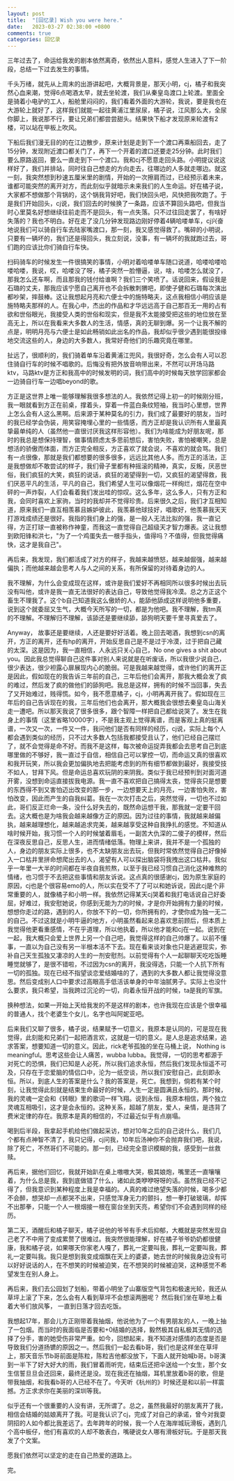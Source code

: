```yaml
---
layout: post
title:  "[回忆录] Wish you were here."
date:   2023-03-27 02:38:00 +0800
comments: true
categories: 回忆录
---
```


三年过去了，命运给我发的剧本依然离奇，依然出人意料，感觉人生进入了下一阶段，总结一下过去发生的事情。

千头万绪，就先从上周末的出游讲起吧，大概背景是，那天小明，cj，橘子和我突然心血来潮，觉得6点喝酒太早，就去坐轮渡，我们从秦皇岛渡口上轮渡。里面全是骑着小电驴的工人，船舱里闷闷的，我们看着外面的大游轮，我说，要是我也在大游轮上就好了，这样我们就能一起往黄浦江里尿尿，橘子说，江风那么大，全尿你脚上，我说那不行，要让兄弟们都尝尝甜头。结果快下船才发现原来轮渡有2楼，可以站在甲板上吹风。

下船后我们漫无目的的在江边散步，原来计划是走到下一个渡口再乘船回去，走了15分钟，发现附近渡口都关门了，再下一个开着的渡口还要走25分钟。此时我们要么原路返回，要么一直走到下一个渡口。我和cj不愿意走回头路。小明提议说这样好了，我们并排站，同时往自己想走的方向走去，往哪边的人多就走哪边。就这一刻，我突然想到秒速五厘米里的剧情，开始的一次擦肩而过，已经预示着未来，谁都可能突然的离开对方，而此刻似乎就暗示未来我们的人生命运。好在橘子说，大家都不想做那个背锅的，这个锅我背好吧，我们快回头吧，风快把我吹跑了。于是我们开始回头，cj说，我们回去的时候换了一条路，应该不算回头路吧，但我当时心里莫名好想继续往前走而不是回头，有一点失落。只不过往回走罢了，有啥好失落的？我也不明白。好在走了没几分钟发现路边刚好停着4辆哈喽单车，cj兴奋地说我们可以骑自行车去陆家嘴渡口，那一刻，我又感觉得救了。嘴碎的小明说，只要有一辆坏的，我们还是得回头，我立刻说，没事，有一辆坏的我就跑过去，哥们跑的应该比你们骑自行车快。

扫码骑车的时候发生一件很搞笑的事情，小明对着哈喽单车随口说道，哈喽哈喽哈喽哈喽，我说，哎，哈喽没了呀，橘子突然一脸懵逼，说，啥，哈喽怎么就没了，那我怎么还车啊，而且那我的钱付给谁啊？我们三个笑喷了。话说回来，假设我是石璐的丈夫，那我应该宁愿自己离开也不会拆散刺猬吧，即使子健和石璐每次演出都吵架，摔鼓棒。这让我想起月亮和六便士中的施特略夫，这点我相信小明应该是施特略夫那样的人。在我心中，杰出的作品和才华远远高于自己那百无一用的占有欲和世俗眼光，我接受人类的世俗和现实，但是我不太能接受把这些的地位放在至高无上，所以在我看来大多数人的生活，情感，真的无聊到爆。另一个让我不解的点是，明明月亮与六便士是如此畅销如此出名的作品，我却似乎很少遇到能很投缘地交流这些的人，身边的大多数人，我常好奇他们的乐趣究竟在哪里。

扯远了，很顺利的，我们骑着单车沿着黄浦江兜风，我很好奇，怎么会有人可以忍住骑自行车的时候不唱歌的。后悔没有把外放音响带出来，不然可以开场马路ktv，马路ktv是方正和我高中的时候发明的词，我们高中的时候每天放学回家都会一边骑自行车一边唱beyond的歌。

方正是这世界上唯一能够理解我很多想法的人。我依然记得上初一的时候刚分班，我一眼就看到方正在前桌，撑着头，穿着一件蓝白条纹短袖，我当时心里想，世界上怎么会有人这么黑啊。后来源于某种莫名的引力，我们成了最要好的朋友，当时的我已经学会伪装，用笑容掩埋心里的一些情感，而方正却是我认识所有人里最真挚最单纯的人（虽然他一直很讨厌我这样形容他）。我们为啥能成为好朋友呢，那时的我总是想保持理智，做事情顾虑太多思前想后，害怕失败，害怕被嘲笑，总是想活的骄傲而体面，而方正完全相反，方正喜欢了就会说，不喜欢的就会骂。我们有一点很像，那就是我们都想要的很多很多，远远比其他人多。而方正的活法，正是我想做却不敢尝试的样子，我们骨子里都有种摇滚的精神，真实，反叛，厌恶世俗，我们疯狂的大笑，疯狂的说话，疯狂的渴望得到一切，又疯狂的渴望得救，我们厌恶平凡的生活，平凡的自己，我们希望人生可以像烟花一样绚烂，烟花在空中砰的一声炸裂，人们会看着我们发出哇的惊叹。这么多年，这么多人，只有方正和我，会同时喜欢上家驹，当时的我却并不觉得珍贵。后来很久之后，我们才互相知道，原来我们一直互相羡慕且嫉妒彼此，我羡慕他球技好，唱歌好，他羡慕我天天打游戏成绩还是很好。我指的我们身上的强，是一般人无法比拟的强，我一直记得，方正打球一直被称作神童，而我这一直觉得自己超级天才智力爆表。这让我想到欧阳锋和洪七，"为了一个鸡蛋失去一根手指头，值得吗？不值得，但我觉得痛快，这才是我自己"。

再后来，我发现，我们都活成了对方的样子，我越来越愤怒，越来越倔强，越来越偏执；而他越来越会思考人与人之间的关系，有所保留的对待着身边的人。

我不理解，为什么会变成现在这样，或许是我们爱好不再相同所以很多时候出去玩没有叫他，或许是我一直无法很好的表达自己，导致他觉得我冷漠。总之方正这个畜生不理我了。这个b自己知道我这么傲娇的人，能舔他舔成这样说明他多重要，说到这个就委屈又生气，大概今天所写的一切，都是为他吧。我不理解，我tm真的不理解。不理解归不理解，该舔还是要继续舔，舔狗明天要千里寻真爱去了。

Anyway， 故事还是要继续，人还是要好好活着。晚上回去喝酒，我想到csn的离开，方正的离开，还有hp的离开，开始反思自己是不是过于冷漠，过于把自己藏的太深。这是因为，我一直相信，人永远只关心自己，No one gives a shit about you。因此我总觉得聊自己这件事对别人来说就是在听废话，所以我很少说自己，很少表达，很少袒露心扉展现内心的脆弱。可是我越来越觉得，或许他们的离开正是因此，假如现在的我告诉三年前的自己，三年后他们会离开，那我大概会发了疯的难过，然后发了疯的做他们的舔狗吧。我总是这样，拥有的时候不当回事，失去了又开始难过，贱得慌。如今，我不愿意橘子，cj，小明再离开我了。假如现在三年后的自己告诉现在的我，三年后他们也会离开，那大概我会很想去秦皇岛山海关走一遭吧。所以那天我说了很多很多，跟个智障一样把自己都给说哭了。发生在我身上的事情（这里省略10000字），不是我主观上觉得离谱，而是客观上真的挺离谱，一次又一次，一件又一件，我问他们是否有同样的经历，cj说，实际上每个人都会遇到类似的经历，只不过大多数人包括我都接受且认了，他们已经自己摆烂了，就不会觉得是命不好。而我不是这样，每次被命运捉弄我都会去思考自己到底哪里做的不够好，我一直过于自信，相信自己可以掌控一切，而命运又真的很喜欢和我开玩笑，所以我会更加偏执地去把能考虑到的所有细节都做到最好，我接受技不如人，甘拜下风。但是命运总喜欢玩阴的来阴我。类似于我已经预判到对面河道开雾，没想到命运直接拔我电源。我一直不喜欢把自己搞得太丧，觉得丧只是想要的东西得不到又害怕迈出改变的那一步，一边想要天上的月亮，一边害怕失败，害怕改变，因此而产生的自我纠葛。我在一次次打击之后，突然觉得，一切也不过如此，哥们反正烂命一条，没什么好失去的，既然命运想干我，那我就一定要干回去。这大概也是为啥我会越来越像方正的原因。因为过往的事情，我就越来越偏执，越来越理想化，越来越追求完美，越来越享受这种自我挣扎的感觉。不知道从啥时候开始，我习惯一个人的时候皱着眉毛，一副苦大仇深的二傻子的模样，然后在深夜反思自己，反思人生，进而情绪低落。物理上来讲，我并不是一个孤独的人，身边的朋友实际上很多，也不太缺朋友出去玩，但我时常依然觉得自己好像掉入一口枯井里拼命想爬出去的人，渴望有人可以探出脑袋将我拽出这口枯井。我似乎一年里一大半的时间都在半夜自我煎熬，以至于我已经习惯自己消化这种难熬的情绪，也习惯于不去把这些事情和朋友诉说。这点真的很感谢cj，因为原生家庭的原因，cj也是个很容易emo的人，所以实在受不了了可以和她诉说，因此cj是个非常重要的人，就像橘子和小明一样。我依然记得某天cj哭着和我打电话说自己好委屈，好难过，我安慰她说，你感到无能为力的时候，才是你开始拥有力量的时候，想想你走过的路，遇到的人，你放不下的一切，你所拥有的，才使你成为独一无二的自己。不过这就是小明牛逼的地方，小明虽然看起来总喜欢思前顾后，但本质上我觉得他更看重感情，不在乎道理，所以他执着，所以他才能和cj在一起。说到在一起，我大概只会爱上世界上另一个自己吧，我觉得这样的自己帅爆了。以前不懂事，一直以为自己没有另一半根本活不下去。现在看来谈对象也只是逃避现实，弥补自己天生孤独又凄凉的人生的一剂安慰剂。以前觉得有个人一起聊聊天吃吃饭睡睡觉就够了，是很不错啦，不过因为csn的离开，我没得选，只能一个人抗下所有一切的孤独。现在已经不指望谈恋爱结婚啥的了，遇到的大多数人都让我觉得没意思。然后变成别人口中要求过高眼高手低活该单身的中年油腻男子。实际上也没什么要求，我只希望，当我跨过沉沦的一切，向着永恒开战的时候，ta是我的军旗。

换种想法，如果一开始上天给我发的不是这样的剧本，也许我现在应该是个很幸福的普通人，找个老婆生个女儿，名字也叫阿妮亚吧。

后来我们又聊了很多，橘子说，结果赋予一切意义，我原本是认同的，可是现在我觉得，此刻能和兄弟们一起把酒言欢，这就是一切的意义。是人总是追求结果，追求答案，想要知道一切的意义。因此，rick老爷孤独的坐在马桶上说， Nothing is meaningful。思考这些会让人痛苦，wubba lubba。我觉得，一切的思考都源于对死亡的恐惧，我们已知是人必死，所以我们追求永恒，然后我们发现永恒遥不可及，只存在于恋爱脑的情侣口中，沦为一纸空谈，所以我们安慰自己，此刻即永恒。所以，到底人生的答案是什么？我的答案是，死亡。我想到，倘若有某个时刻，让我觉得此刻就是结束生命最好的时候，人生一定是圆满且永恒的。那时候，我的灵魂一定会和《转眼》里的歌词一样飞翔。说到永恒，我原本相信，两个独立灵魂互相吸引，这才是会永恒的。这种关系，超越了朋友，爱人，亲情，是违背了费米定律的存在。我原本是真的相信的，不过最近似乎有点崩塌。

喝到后半段，我拿起手机给他们做起采访，想对10年之后的自己说什么，我们几个都有点神智不清了，我只记得，cj问我，10年后汤神你不会抛弃我们吧，我说，除了死亡，不然哥们不可能的。那一刻，已经完全意识模糊的我，感受到一丝救赎。

再后来，据他们回忆，我就开始趴在桌上嗷嗷大哭，极其娘炮，嘴里还一直嚷嚷着，为什么总是我，我到底做错了什么，诸如此类咿咿呀呀的话。虽然我已经不记得了，但我意识到某种程度上我是幸福的。人真的难过绝望失落的时候，喝多少都不会醉，想哭却一点都哭不出来，只感觉浑身无力的颤抖，想一拳打破玻璃，却挥不出那拳，只能一个人一根烟接一根在窗台坐到天亮，希望你们不会遇到同样的经历。

第二天，酒醒后和橘子聊天，橘子说他的爷爷有手术后抑郁，大概就是突然发现自己老了不中用了变成累赘了很难过。我突然很能理解，好在橘子爷爷奶奶都很健康，我和橘子说，如果哪天你家老人嘎了，葬礼一定要叫我，葬礼一定要叫我，葬礼一定要叫我。我只是想到我变成烟飘在天上的婆婆，她去世的时候我身边没有可以好好说话的人，在不想笑的时候被迫笑，在不想哭的时候被迫哭，这种感觉不希望发生在别人身上。

再后来，我们去公园划了划船，带着小明坐了山寨版空气背包和极速光轮，我还从草坪上滚了下来，怎么会有人看到草坪不会想滚两圈呢？ 然后我们坐在草地上看着大爷们放风筝， 一直到日落才回去吃饭。

我想起17年，那会儿方正刚带着我抽烟，他说他为了一个有男朋友的人，一晚上抽了一包烟。而当时的我面临是否要和+0结婚的选择，毅然极其自私极其无情的选择了分手，害的她受伤非常严重。如今，回想起来，我不知道对感情的态度是否是导致我们分道扬镳的原因之一。然后我们一起去看b哥，我们也是这样坐在草坪上，那天音乐节b哥前面是陈粒，陈粒吉他都没放下，下面人就开始喊b哥。b哥演到一半下了好大好大的雨，我们冒着雨听完，结束后还把伞送给一个女生，那个女生信誓旦旦会还回来，最终还是没。现在我还在抽烟，耳机里放着b哥的歌，但是带我抽烟，和我看b哥的人已经不在了。今天听《杭州的》时候还是和以前一样震撼。方正求求你在美丽的深圳等我。

似乎还有一个很重要的人没有讲，无所谓了。总之，虽然我最好的朋友离开了我，相信会结婚的姑娘离开了我。可是我认识了cj，完成了对自己的承诺，曾今对我耍阴招的人如今都比我差远了。去年跨年的时候，我一个人在海岸城玩滑板，遇到几个高中板仔，他们有喜欢的人却不敢表白，嘴硬说女人哪有滑板好玩。于是那天我发了个文案。

愿我们依然可以坚定的走在自己热爱的道路上。

完。
